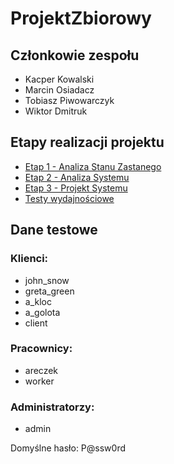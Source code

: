 # ProjektZbiorowy

## Członkowie zespołu
* Kacper Kowalski
* Marcin Osiadacz
* Tobiasz Piwowarczyk
* Wiktor Dmitruk

## Etapy realizacji projektu
* [Etap 1 - Analiza Stanu Zastanego](./Documentation/Etap_01_FINAL.pdf)
* [Etap 2 - Analiza Systemu](./Documentation/Etap_02_FINAL_v2.pdf)
* [Etap 3 - Projekt Systemu](./Documentation/Etap_03_FINAL.pdf)
* [Testy wydajnościowe](./Documentation/Zrzut_ekranu_2022-01-05_173147.jpg)

## Dane testowe

### Klienci:
* john_snow
* greta_green
* a_kloc
* a_golota
* client

### Pracownicy:
* areczek
* worker

### Administratorzy:
* admin

Domyślne hasło: P@ssw0rd